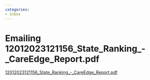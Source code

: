 ```yaml
---
categories:
- Inbox
---
```

# Emailing 12012023121156\_State\_Ranking\_-\_CareEdge\_Report.pdf

[12012023121156\_State\_Ranking\_-\_CareEdge\_Report.pdf](../files/b148ed8e-fb2f-472d-a986-598f4a10c014.pdf)
